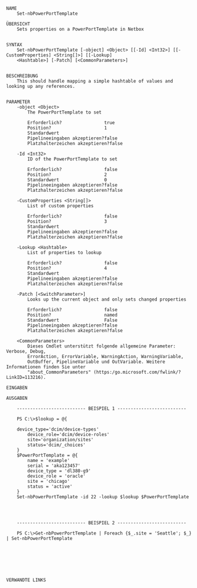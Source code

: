 ﻿```

NAME
    Set-nbPowerPortTemplate
    
ÜBERSICHT
    Sets properties on a PowerPortTemplate in Netbox
    
    
SYNTAX
    Set-nbPowerPortTemplate [-object] <Object> [[-Id] <Int32>] [[-CustomProperties] <String[]>] [[-Lookup] 
    <Hashtable>] [-Patch] [<CommonParameters>]
    
    
BESCHREIBUNG
    This should handle mapping a simple hashtable of values and looking up any references.
    

PARAMETER
    -object <Object>
        The PowerPortTemplate to set
        
        Erforderlich?                true
        Position?                    1
        Standardwert                 
        Pipelineeingaben akzeptieren?false
        Platzhalterzeichen akzeptieren?false
        
    -Id <Int32>
        ID of the PowerPortTemplate to set
        
        Erforderlich?                false
        Position?                    2
        Standardwert                 0
        Pipelineeingaben akzeptieren?false
        Platzhalterzeichen akzeptieren?false
        
    -CustomProperties <String[]>
        List of custom properties
        
        Erforderlich?                false
        Position?                    3
        Standardwert                 
        Pipelineeingaben akzeptieren?false
        Platzhalterzeichen akzeptieren?false
        
    -Lookup <Hashtable>
        List of properties to lookup
        
        Erforderlich?                false
        Position?                    4
        Standardwert                 
        Pipelineeingaben akzeptieren?false
        Platzhalterzeichen akzeptieren?false
        
    -Patch [<SwitchParameter>]
        Looks up the current object and only sets changed properties
        
        Erforderlich?                false
        Position?                    named
        Standardwert                 False
        Pipelineeingaben akzeptieren?false
        Platzhalterzeichen akzeptieren?false
        
    <CommonParameters>
        Dieses Cmdlet unterstützt folgende allgemeine Parameter: Verbose, Debug,
        ErrorAction, ErrorVariable, WarningAction, WarningVariable,
        OutBuffer, PipelineVariable und OutVariable. Weitere Informationen finden Sie unter 
        "about_CommonParameters" (https:/go.microsoft.com/fwlink/?LinkID=113216). 
    
EINGABEN
    
AUSGABEN
    
    -------------------------- BEISPIEL 1 --------------------------
    
    PS C:\>$lookup = @{
    
    device_type='dcim/device-types'
        device_role='dcim/device-roles'
        site='organization/sites'
        status='dcim/_choices'
    }
    $PowerPortTemplate = @{
        name = 'example'
        serial = 'aka123457'
        device_type = 'dl380-g9'
        device_role = 'oracle'
        site = 'chicago'
        status = 'active'
    }
    Set-nbPowerPortTemplate -id 22 -lookup $lookup $PowerPortTemplate
    
    
    
    
    -------------------------- BEISPIEL 2 --------------------------
    
    PS C:\>Get-nbPowerPortTemplate | Foreach {$_.site = 'Seattle'; $_} | Set-nbPowerPortTemplate
    
    
    
    
    
    
    
VERWANDTE LINKS



```

